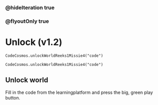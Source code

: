 ### @hideIteration true
### @flyoutOnly true
# Unlock (v1.2)
```blocks
CodeCosmos.unlockWorldReeks1Missie4("code")
```

```template
CodeCosmos.unlockWorldReeks1Missie4("code")
```

## Unlock world
Fill in the code from the learningplatform and press the big, green play button.
